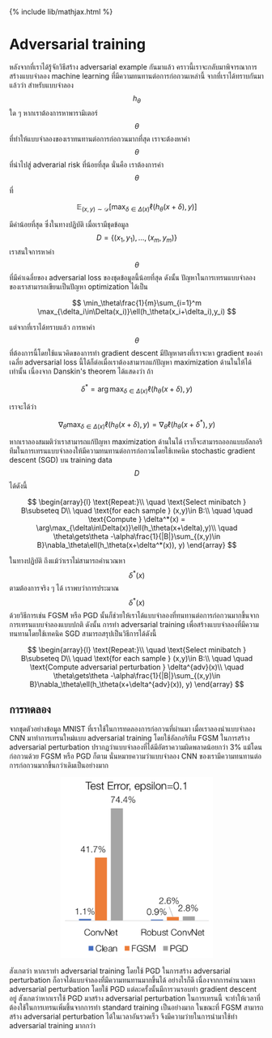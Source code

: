 {% include lib/mathjax.html %}
# Adversarial training

หลังจากที่เราได้รู้จักวิธีสร้าง adversarial example กันมาแล้ว คราวนี้เราจะกลับมาพิจารณาการสร้างแบบจำลอง machine learning 
ที่มีความทนทานต่อการก่อกวนเหล่านี้ จากที่เราได้ทราบกันมาแล้วว่า สำหรับแบบจำลอง $$h_\theta$$ ใด ๆ หากเราต้องการหาพารามิเตอร์ $$\theta$$
ที่ทำให้แบบจำลองของเราทนทานต่อการก่อกวนมากที่สุด เราจะต้องหาค่า $$\theta$$ ที่นำไปสู่ adverarial risk ที่น้อยที่สุด นั่นคือ เราต้องการค่า $$\theta$$ ที่

$$
\mathbb{E}_{(x,y)\sim\mathcal{D}}[\max_{\delta\in\Delta(x)}\ell(h_\theta(x+\delta),y)]
$$

มีค่าน้อยที่สุด ซึ่งในทางปฏิบัติ เมื่อเรามีชุดข้อมูล $$D=\{(x_1,y_1),\dots,(x_m,y_m)\}$$ เราสนใจการหาค่า $$\theta$$ ที่มีค่าเฉลี่ยของ adversarial loss ของชุดข้อมูลนี้น้อยที่สุด ดังนั้น ปัญหาในการเทรนแบบจำลองของเราสามารถเขียนเป็นปัญหา optimization ได้เป็น

$$
\min_\theta\frac{1}{m}\sum_{i=1}^m \max_{\delta_i\in\Delta(x_i)}\ell(h_\theta(x_i+\delta_i),y_i)
$$

แต่จากที่เราได้ทราบแล้ว การหาค่า $$\theta$$ ที่ต้องการนี้โดยใช้แนวคิดของการทำ gradient descent มีปัญหาตรงที่เราจะหา gradient ของค่าเฉลี่ย adversarial loss นี้ได้ก็ต่อเมื่อเราต้องสามารถแก้ปัญหา maximization ด้านในให้ได้เท่านั้น เนื่องจาก Danskin's theorem ได้แสดงว่า ถ้า

$$
\delta^*=\arg\max_{\delta\in\Delta(x)}\ell(h_\theta(x+\delta),y)
$$

เราจะได้ว่า

$$
\nabla_\theta\max_{\delta\in\Delta(x)}\ell(h_\theta(x+\delta),y) = \nabla_\theta\ell(h_\theta(x+\delta^*),y)
$$

หากเราลองสมมติว่าเราสามารถแก้ปัญหา maximization ด้านในได้ เราก็จะสามารถออกแบบอัลกอริทึมในการเทรนแบบจำลองให้มีความทนทานต่อการก่อกวนโดยใช้เทคนิค stochastic gradient descent (SGD) บน training data $$D$$ ได้ดังนี้

$$
\begin{array}{l}
\text{Repeat:}\\
\quad \text{Select minibatch } B\subseteq D\\
\quad \text{for each sample } (x,y)\in B:\\
\quad \quad \text{Compute } \delta^*(x) = \arg\max_{\delta\in\Delta(x)}\ell(h_\theta(x+\delta),y)\\
\quad \theta\gets\theta -\alpha\frac{1}{|B|}\sum_{(x,y)\in B}\nabla_\theta\ell(h_\theta(x+\delta^*(x)), y)
\end{array}
$$

ในทางปฏิบัติ ถึงแม้ว่าเราไม่สามารถคำนวณหา $$\delta^*(x)$$ ตามต้องการจริง ๆ ได้ เราพบว่าการประมาณ $$\delta^*(x)$$ ด้วยวิธีการเช่น FGSM หรือ PGD นั้นก็ช่วยให้เราได้แบบจำลองที่ทนทานต่อการก่อกวนมากขึ้นจากการเทรนแบบจำลองแบบปกติ ดังนั้น การทำ adversarial training เพื่อสร้างแบบจำลองที่มีความทนทานโดยใช้เทคนิค SGD สามารถสรุปเป็นวิธีการได้ดังนี้

$$
\begin{array}{l}
\text{Repeat:}\\
\quad \text{Select minibatch } B\subseteq D\\
\quad \text{for each sample } (x,y)\in B:\\
\quad \quad \text{Compute adversarial perturbation } \delta^{adv}(x)\\
\quad \theta\gets\theta -\alpha\frac{1}{|B|}\sum_{(x,y)\in B}\nabla_\theta\ell(h_\theta(x+\delta^{adv}(x)), y)
\end{array}
$$

## การทดลอง

จากชุดตัวอย่างข้อมูล MNIST ที่เราใช้ในการทดลองการก่อกวนที่ผ่านมา เมื่อเราลองนำแบบจำลอง CNN มาทำการเทรนใหม่แบบ adversarial training โดยใช้อัลกอริทึม FGSM ในการสร้าง adversarial perturbation ปรากฏว่าแบบจำลองที่ได้มีอัตราความผิดพลาดน้อยกว่า 3% แม้โดนก่อกวนด้วย FGSM หรือ PGD ก็ตาม นั่นหมายความว่าแบบจำลอง CNN ของเรามีความทนทานต่อการก่อกวนมากขึ้นกว่าเดิมเป็นอย่างมาก

<p align="center">
<img width="300" src="https://raw.githubusercontent.com/vacharapat/Adversarial-Machine-Learning/master/images/adv_training.png">
</p>

สังเกตว่า หากเราทำ adversarial training โดยใช้ PGD ในการสร้าง adversarial perturbation ก็อาจได้แบบจำลองที่มีความทนทานมากขึ้นได้ อย่างไรก็ดี เนื่องจากการคำนวณหา adversarial perturbation โดยใช้ PGD แต่ละครั้งนั้นมีการวนรอบทำ gradient descent อยู่ สังเกตว่าหากเราใช้ PGD มาสร้าง adversarial perturbation ในการเทรนนี้ จะทำให้เวลาที่ต้องใช้ในการเทรนเพิ่มขึ้นจากการทำ standard training เป็นอย่างมาก ในขณะที่ FGSM สามารถสร้าง adversarial perturbation ได้ในเวลาอันรวดเร็ว จึงมีความว่ายในการนำมาใช้ทำ adversarial training มากกว่า

